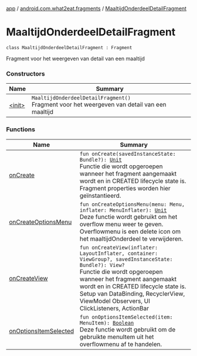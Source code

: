[app](../../index.md) / [android.com.what2eat.fragments](../index.md) / [MaaltijdOnderdeelDetailFragment](./index.md)

# MaaltijdOnderdeelDetailFragment

`class MaaltijdOnderdeelDetailFragment : Fragment`

Fragment voor het weergeven van detail van een maaltijd

### Constructors

| Name | Summary |
|---|---|
| [&lt;init&gt;](-init-.md) | `MaaltijdOnderdeelDetailFragment()`<br>Fragment voor het weergeven van detail van een maaltijd |

### Functions

| Name | Summary |
|---|---|
| [onCreate](on-create.md) | `fun onCreate(savedInstanceState: Bundle?): `[`Unit`](https://kotlinlang.org/api/latest/jvm/stdlib/kotlin/-unit/index.html)<br>Functie die wordt opgeroepen wanneer het fragment aangemaakt wordt en in CREATED lifecycle state is. Fragment properties worden hier geïnstantieerd. |
| [onCreateOptionsMenu](on-create-options-menu.md) | `fun onCreateOptionsMenu(menu: Menu, inflater: MenuInflater): `[`Unit`](https://kotlinlang.org/api/latest/jvm/stdlib/kotlin/-unit/index.html)<br>Deze functie wordt gebruikt om het overflow menu weer te geven. Overflowmenu is een delete icon om het maaltijdOnderdeel te verwijderen. |
| [onCreateView](on-create-view.md) | `fun onCreateView(inflater: LayoutInflater, container: ViewGroup?, savedInstanceState: Bundle?): View?`<br>Functie die wordt opgeroepen wanneer het fragment aangemaakt wordt en in CREATED lifecycle state is. Setup van DataBinding, RecyclerView, ViewModel Observers, UI ClickListeners, ActionBar |
| [onOptionsItemSelected](on-options-item-selected.md) | `fun onOptionsItemSelected(item: MenuItem): `[`Boolean`](https://kotlinlang.org/api/latest/jvm/stdlib/kotlin/-boolean/index.html)<br>Deze functie wordt gebruikt om de gebruikte menuItem uit het overflowmenu af te handelen. |
